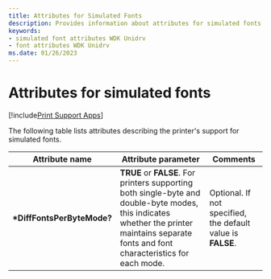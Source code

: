 ```yaml
---
title: Attributes for Simulated Fonts
description: Provides information about attributes for simulated fonts.
keywords:
- simulated font attributes WDK Unidrv
- font attributes WDK Unidrv
ms.date: 01/26/2023
---
```


# Attributes for simulated fonts

[!include[Print Support Apps](../includes/print-support-apps.md)]

The following table lists attributes describing the printer's support for simulated fonts.

| Attribute name | Attribute parameter | Comments |
|--|--|--|
| **\*DiffFontsPerByteMode?** | **TRUE** or **FALSE**. For printers supporting both single-byte and double-byte modes, this indicates whether the printer maintains separate fonts and font characteristics for each mode. | Optional. If not specified, the default value is **FALSE**. |
